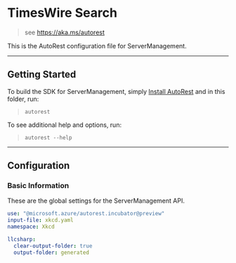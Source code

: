 # TimesWire Search

> see https://aka.ms/autorest

This is the AutoRest configuration file for ServerManagement.

---
## Getting Started
To build the SDK for ServerManagement, simply [Install AutoRest](https://aka.ms/autorest/install) and in this folder, run:

> `autorest`

To see additional help and options, run:

> `autorest --help`
---

## Configuration


### Basic Information
These are the global settings for the ServerManagement API.

``` yaml 
use: "@microsoft.azure/autorest.incubator@preview"
input-file: xkcd.yaml
namespace: Xkcd

llcsharp: 
  clear-output-folder: true
  output-folder: generated

```
